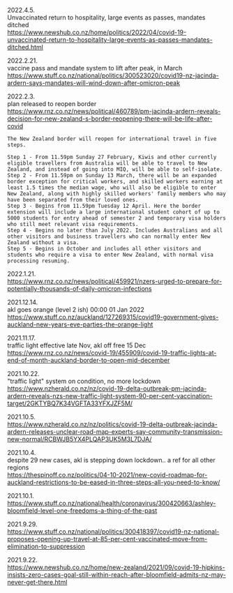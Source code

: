 2022.4.5. \
Unvaccinated return to hospitality, large events as passes, mandates ditched \
https://www.newshub.co.nz/home/politics/2022/04/covid-19-unvaccinated-return-to-hospitality-large-events-as-passes-mandates-ditched.html

2022.2.21. \
vaccine pass and mandate system to lift after peak, in March \
https://www.stuff.co.nz/national/politics/300523020/covid19-nz-jacinda-ardern-says-mandates-will-wind-down-after-omicron-peak

2022.2.3. \
plan released to reopen border \
https://www.rnz.co.nz/news/political/460789/pm-jacinda-ardern-reveals-decision-for-new-zealand-s-border-reopening-there-will-be-life-after-covid

```
The New Zealand border will reopen for international travel in five steps.

Step 1 - From 11.59pm Sunday 27 February, Kiwis and other currently eligible travellers from Australia will be able to travel to New Zealand, and instead of going into MIQ, will be able to self-isolate.
Step 2 - From 11.59pm on Sunday 13 March, there will be an expanded border exception for critical workers, and skilled workers earning at least 1.5 times the median wage, who will also be eligible to enter New Zealand, along with highly skilled workers' family members who may have been separated from their loved ones.
Step 3 - Begins from 11.59pm Tuesday 12 April. Here the border extension will include a large international student cohort of up to 5000 students for entry ahead of semester 2 and temporary visa holders who still meet relevant visa requirements.
Step 4 - Begins no later than July 2022. Includes Australians and all other visitors and business travellers who can normally enter New Zealand without a visa.
Step 5 - Begins in October and includes all other visitors and students who require a visa to enter New Zealand, with normal visa processing resuming.
```

2022.1.21. \
https://www.rnz.co.nz/news/political/459921/nzers-urged-to-prepare-for-potentially-thousands-of-daily-omicron-infections

2021.12.14. \
akl goes orange (level 2 ish) 00:00 01 Jan 2022 \
https://www.stuff.co.nz/auckland/127269315/covid19-government-gives-auckland-new-years-eve-parties-the-orange-light

2021.11.17. \
traffic light effective late Nov, akl off free 15 Dec \
https://www.rnz.co.nz/news/covid-19/455909/covid-19-traffic-lights-at-end-of-month-auckland-border-to-open-mid-december

2021.10.22. \
"traffic light" system on condition, no more lockdown \
https://www.nzherald.co.nz/nz/covid-19-delta-outbreak-pm-jacinda-ardern-reveals-nzs-new-traffic-light-system-90-per-cent-vaccination-target/2GKTYBQ7K34VGFTA33YFXJZF5M/

2021.10.5. \
https://www.nzherald.co.nz/nz/politics/covid-19-delta-outbreak-jacinda-ardern-releases-unclear-road-map-experts-say-community-transmission-new-normal/RCBWJB5YX4PLQAP3UK5M3L7DJA/

2021.10.4. \
despite 29 new cases, akl is stepping down lockdown.. a ref for all other regions \
https://thespinoff.co.nz/politics/04-10-2021/new-covid-roadmap-for-auckland-restrictions-to-be-eased-in-three-steps-all-you-need-to-know/

2021.10.1. \
https://www.stuff.co.nz/national/health/coronavirus/300420663/ashley-bloomfield-level-one-freedoms-a-thing-of-the-past

2021.9.29. \
https://www.stuff.co.nz/national/politics/300418397/covid19-nz-national-proposes-opening-up-travel-at-85-per-cent-vaccinated-move-from-elimination-to-suppression

2021.9.22. \
https://www.newshub.co.nz/home/new-zealand/2021/09/covid-19-hipkins-insists-zero-cases-goal-still-within-reach-after-bloomfield-admits-nz-may-never-get-there.html
